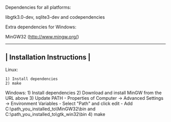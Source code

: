Dependencies for all platforms:

libgtk3.0-dev, sqlite3-dev and codependencies


Extra dependencies for Windows:

MinGW32 (http://www.mingw.org/)

-------------------------------
|  Installation Instructions  |
-------------------------------

Linux:

	1) Install dependencies
	2) make

Windows:
	1) Install dependencies
	2) Download and install MinGW from the URL above
	3) Update PATH
		- Properties of Computer -> Advanced Settings -> Environment Variables
		- Select "Path" and click edit
		- Add C:\path_you_installed_to\MinGW32\bin and C:\path_you_installed_to\gtk_win32\bin
	4) make
